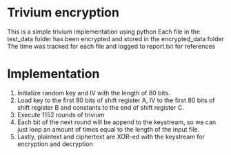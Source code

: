 # Trivium encryption

This is a simple trivium implementation using python
Each file in the test_data folder has been encrypted and stored in the encrypted_data folder
The time was tracked for each file and logged to report.txt for references

# Implementation

1. Initialize random key and IV with the length of 80 bits.
2. Load key to the first 80 bits of shift register A, IV to the first 80 bits of shift register B and constants to the end of shift register C.
3. Execute 1152 rounds of trivium
4. Each bit of the next round will be append to the keystream, so we can just loop an amount of times equal to the length of the input file.
5. Lastly, plaintext and ciphertext are XOR-ed with the keystream for encryption and decryption
